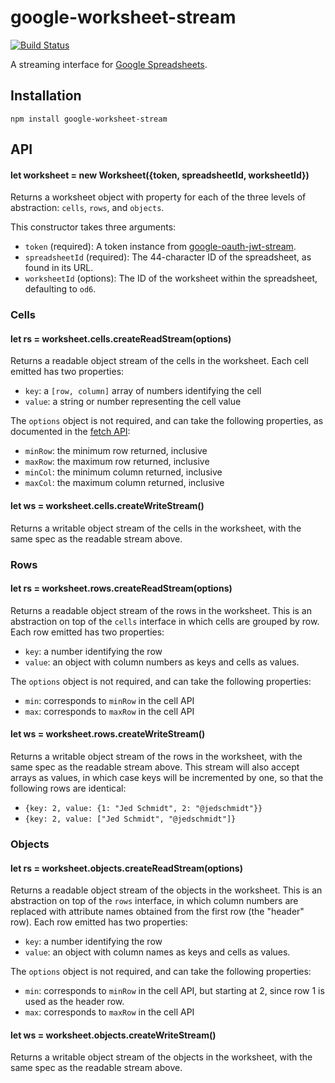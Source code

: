 google-worksheet-stream
=======================

[![Build Status](https://travis-ci.org/jed/google-worksheet-stream.svg)](https://travis-ci.org/jed/google-worksheet-stream)

A streaming interface for [Google Spreadsheets][].

Installation
------------

    npm install google-worksheet-stream

API
---

#### let worksheet = new Worksheet({token, spreadsheetId, worksheetId})

Returns a worksheet object with property for each of the three levels of abstraction: `cells`, `rows`, and `objects`.

This constructor takes three arguments:

- `token` (required): A token instance from [google-oauth-jwt-stream][].
- `spreadsheetId` (required): The 44-character ID of the spreadsheet, as found in its URL.
- `worksheetId` (options): The ID of the worksheet within the spreadsheet, defaulting to `od6`.

### Cells

#### let rs = worksheet.cells.createReadStream(options)

Returns a readable object stream of the cells in the worksheet. Each cell emitted has two properties:

- `key`: a `[row, column]` array of numbers identifying the cell
- `value`: a string or number representing the cell value

The `options` object is not required, and can take the following properties, as documented in the [fetch API][]:

- `minRow`: the minimum row returned, inclusive
- `maxRow`: the maximum row returned, inclusive
- `minCol`: the minimum column returned, inclusive
- `maxCol`: the maximum column returned, inclusive

#### let ws = worksheet.cells.createWriteStream()

Returns a writable object stream of the cells in the worksheet, with the same spec as the readable stream above.

### Rows

#### let rs = worksheet.rows.createReadStream(options)

Returns a readable object stream of the rows in the worksheet. This is an abstraction on top of the `cells` interface in which cells are grouped by row. Each row emitted has two properties:

- `key`: a number identifying the row
- `value`: an object with column numbers as keys and cells as values.

The `options` object is not required, and can take the following properties:

- `min`: corresponds to `minRow` in the cell API
- `max`: corresponds to `maxRow` in the cell API

#### let ws = worksheet.rows.createWriteStream()

Returns a writable object stream of the rows in the worksheet, with the same spec as the readable stream above. This stream will also accept arrays as values, in which case keys will be incremented by one, so that the following rows are identical:

- `{key: 2, value: {1: "Jed Schmidt", 2: "@jedschmidt"}}`
- `{key: 2, value: ["Jed Schmidt", "@jedschmidt"]}`

### Objects

#### let rs = worksheet.objects.createReadStream(options)

Returns a readable object stream of the objects in the worksheet. This is an abstraction on top of the `rows` interface, in which column numbers are replaced with attribute names obtained from the first row (the "header" row). Each row emitted has two properties:

- `key`: a number identifying the row
- `value`: an object with column names as keys and cells as values.

The `options` object is not required, and can take the following properties:

- `min`: corresponds to `minRow` in the cell API, but starting at 2, since row 1 is used as the header row.
- `max`: corresponds to `maxRow` in the cell API

#### let ws = worksheet.objects.createWriteStream()

Returns a writable object stream of the objects in the worksheet, with the same spec as the readable stream above.

[google-oauth-jwt-stream]: https://github.com/jed/google-oauth-jwt-stream
[Google Spreadsheets]: https://docs.google.com/spreadsheets
[fetch API]: https://developers.google.com/google-apps/spreadsheets/#fetching_specific_rows_or_columns

